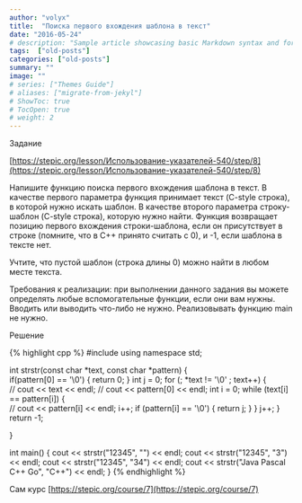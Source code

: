 ```yaml
---
author: "volyx"
title:  "Поиска первого вхождения шаблона в текст"
date: "2016-05-24"
# description: "Sample article showcasing basic Markdown syntax and formatting for HTML elements."
tags:  ["old-posts"]
categories: ["old-posts"]
summary: ""
image: ""
# series: ["Themes Guide"]
# aliases: ["migrate-from-jekyl"]
# ShowToc: true
# TocOpen: true
# weight: 2
---
```


Задание 

[https://stepic.org/lesson/Использование-указателей-540/step/8](https://stepic.org/lesson/Использование-указателей-540/step/8)

Напишите функцию поиска первого вхождения шаблона в текст. В качестве первого параметра функция принимает текст (C-style строка), в которой нужно искать шаблон. В качестве второго параметра строку-шаблон (C-style строка), которую нужно найти. Функция возвращает позицию первого вхождения строки-шаблона, если он присутствует в строке (помните, что в C++ принято считать с 0), и -1, если шаблона в тексте нет. 

Учтите, что пустой шаблон (строка длины 0) можно найти в любом месте текста. 

Требования к реализации: при выполнении данного задания вы можете определять любые вспомогательные функции, если они вам нужны. Вводить или выводить что-либо не нужно. Реализовывать функцию main не нужно.


Решение

{% highlight cpp %}
#include <iostream>
using namespace std;

int strstr(const char *text, const char *pattern)
{	
	if(pattern[0] == '\0') {
		return 0;
	}
	int j = 0;
    for (; *text != '\0' ; text++) 
	{	
		// cout << text << endl;
		// cout << pattern[0] << endl;
		int i = 0;
		while (text[i] == pattern[i]) 
		{	
			// cout << pattern[i] << endl;
			i++;
			if (pattern[i] == '\0') 
			{
				return j;
			}
		}
		j++;
	}
	return -1;
	
}

int main() {
    cout << strstr("12345", "") << endl;
    cout << strstr("12345", "3") << endl;
    cout << strstr("12345", "34") << endl;
    cout << strstr("Java Pascal C++ Go", "C++") << endl;
}
{% endhighlight %}

Сам курс [https://stepic.org/course/7](https://stepic.org/course/7)